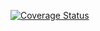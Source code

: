 [![Coverage Status](https://coveralls.io/repos/github/0x464e/comp-se-200/badge.svg?branch=main)](https://coveralls.io/github/0x464e/comp-se-200?branch=main)
